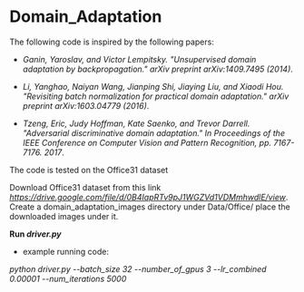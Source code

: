 # Domain_Adaptation

The following code is inspired by the following papers:

- *Ganin, Yaroslav, and Victor Lempitsky. "Unsupervised domain adaptation by backpropagation." arXiv preprint arXiv:1409.7495 (2014)*.

- *Li, Yanghao, Naiyan Wang, Jianping Shi, Jiaying Liu, and Xiaodi Hou. "Revisiting batch normalization for practical domain adaptation." arXiv preprint arXiv:1603.04779 (2016)*.

- *Tzeng, Eric, Judy Hoffman, Kate Saenko, and Trevor Darrell. "Adversarial discriminative domain adaptation." In Proceedings of the IEEE Conference on Computer Vision and Pattern Recognition, pp. 7167-7176. 2017*.

The code is tested on the Office31 dataset

Download Office31 dataset from this link *https://drive.google.com/file/d/0B4IapRTv9pJ1WGZVd1VDMmhwdlE/view*. Create a domain_adaptation_images directory under Data/Office/ place the downloaded images under it.

**Run _driver.py_**

- example running code:

*python driver.py --batch_size 32 --number_of_gpus 3 --lr_combined 0.00001 --num_iterations 5000*



